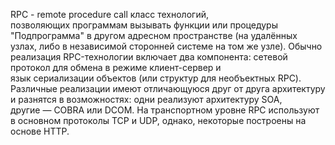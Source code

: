 RPC - remote procedure call класс технологий, позволяющих программам вызывать функции или процедуры "Подпрограмма" в другом адресном пространстве (на удалённых узлах, либо в независимой сторонней системе на том же узле). Обычно реализация RPC-технологии включает два компонента: сетевой протокол для обмена в режиме клиент-сервер и язык сериализации объектов (или структур для необъектных RPC). Различные реализации имеют отличающуюся друг от друга архитектуру и разнятся в возможностях: одни реализуют архитектуру SOA, другие — COBRA или DCOM. На транспортном уровне RPC используют в основном протоколы TCP и UDP, однако, некоторые построены на основе HTTP. 